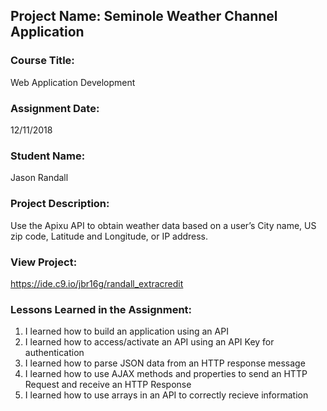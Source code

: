 ## Project Name:  Seminole Weather Channel Application

### Course Title:
Web Application Development

### Assignment Date:  
12/11/2018

### Student Name:  
Jason Randall

### Project Description:
Use the Apixu API to obtain weather data based on a user’s City name, US zip code, Latitude and Longitude, or IP address.

### View Project:
https://ide.c9.io/jbr16g/randall_extracredit

### Lessons Learned in the Assignment:
1. I learned how to build an application using an API
2. I learned how to access/activate an API using an API Key for authentication
3. I learned how to parse JSON data from an HTTP response message
4. I learned how to use AJAX methods and properties to send an HTTP Request and receive an HTTP Response
5. I learned how to use arrays in an API to correctly recieve information
